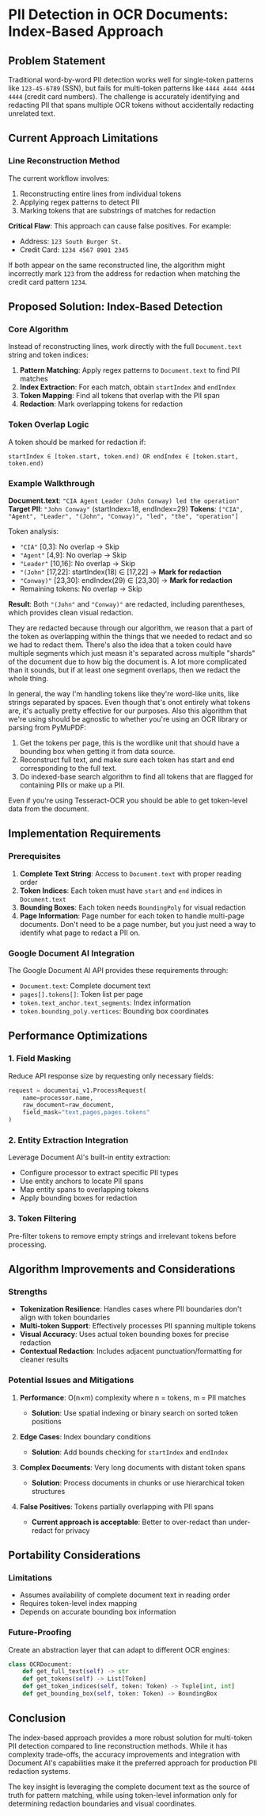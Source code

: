 # PII Detection in OCR Documents: Index-Based Approach

## Problem Statement

Traditional word-by-word PII detection works well for single-token patterns like `123-45-6789` (SSN), but fails for multi-token patterns like `4444 4444 4444 4444` (credit card numbers). The challenge is accurately identifying and redacting PII that spans multiple OCR tokens without accidentally redacting unrelated text.

## Current Approach Limitations

### Line Reconstruction Method
The current workflow involves:
1. Reconstructing entire lines from individual tokens
2. Applying regex patterns to detect PII
3. Marking tokens that are substrings of matches for redaction

**Critical Flaw**: This approach can cause false positives. For example:
- Address: `123 South Burger St.`
- Credit Card: `1234 4567 8901 2345`

If both appear on the same reconstructed line, the algorithm might incorrectly mark `123` from the address for redaction when matching the credit card pattern `1234`.

## Proposed Solution: Index-Based Detection

### Core Algorithm

Instead of reconstructing lines, work directly with the full `Document.text` string and token indices:

1. **Pattern Matching**: Apply regex patterns to `Document.text` to find PII matches
2. **Index Extraction**: For each match, obtain `startIndex` and `endIndex`
3. **Token Mapping**: Find all tokens that overlap with the PII span
4. **Redaction**: Mark overlapping tokens for redaction

### Token Overlap Logic

A token should be marked for redaction if:
```
startIndex ∈ [token.start, token.end) OR endIndex ∈ [token.start, token.end)
```

### Example Walkthrough

**Document.text**: `"CIA Agent Leader (John Conway) led the operation"`
**Target PII**: `"John Conway"` (startIndex=18, endIndex=29)
**Tokens**: `["CIA", "Agent", "Leader", "(John", "Conway)", "led", "the", "operation"]`

Token analysis:
- `"CIA"` [0,3]: No overlap → Skip
- `"Agent"` [4,9]: No overlap → Skip  
- `"Leader"` [10,16]: No overlap → Skip
- `"(John"` [17,22]: startIndex(18) ∈ [17,22] → **Mark for redaction**
- `"Conway)"` [23,30]: endIndex(29) ∈ [23,30] → **Mark for redaction**
- Remaining tokens: No overlap → Skip

**Result**: Both `"(John"` and `"Conway)"` are redacted, including parentheses, which provides clean visual redaction.

They are redacted because through our algorithm, we reason that a part of the token as overlapping within the things that we needed to redact and so we had to redact them. There's also the idea that a token could have multiple segments which just measn it's separated across multiple "shards" of the document due to how big the document is. A lot more complicated than it sounds, but if at least one segment overlaps, then we redact the whole thing.

In general, the way I'm handling tokens like they're word-like units, like strings separated by spaces. Even though that's onot entirely what tokens are, it's actually pretty effective for our purposes. Also this algorithm that we're using should be agnostic to whether you're using an OCR library or parsing from PyMuPDF:
1. Get the tokens per page, this is the wordlike unit that should have a bounding box when getting it from data source.
2. Reconstruct full text, and make sure each token has start and end corresponding to the full text. 
3. Do indexed-base search algorithm to find all tokens that are flagged for containing PIIs or make up a PII. 

Even if you're using Tesseract-OCR you should be able to get token-level data from the document.


## Implementation Requirements

### Prerequisites
1. **Complete Text String**: Access to `Document.text` with proper reading order
2. **Token Indices**: Each token must have `start` and `end` indices in `Document.text`
3. **Bounding Boxes**: Each token needs `BoundingPoly` for visual redaction
4. **Page Information**: Page number for each token to handle multi-page documents. Don't need to be a page number, but you just need a way to identify what page to redact a PII on.

### Google Document AI Integration

The Google Document AI API provides these requirements through:
- `Document.text`: Complete document text
- `pages[].tokens[]`: Token list per page
- `token.text_anchor.text_segments`: Index information
- `token.bounding_poly.vertices`: Bounding box coordinates

## Performance Optimizations

### 1. Field Masking
Reduce API response size by requesting only necessary fields:
```python
request = documentai_v1.ProcessRequest(
    name=processor.name,
    raw_document=raw_document,
    field_mask="text,pages,pages.tokens"
)
```

### 2. Entity Extraction Integration
Leverage Document AI's built-in entity extraction:
- Configure processor to extract specific PII types
- Use entity anchors to locate PII spans
- Map entity spans to overlapping tokens
- Apply bounding boxes for redaction

### 3. Token Filtering
Pre-filter tokens to remove empty strings and irrelevant tokens before processing.

## Algorithm Improvements and Considerations

### Strengths
- **Tokenization Resilience**: Handles cases where PII boundaries don't align with token boundaries
- **Multi-token Support**: Effectively processes PII spanning multiple tokens
- **Visual Accuracy**: Uses actual token bounding boxes for precise redaction
- **Contextual Redaction**: Includes adjacent punctuation/formatting for cleaner results

### Potential Issues and Mitigations

1. **Performance**: O(n×m) complexity where n = tokens, m = PII matches
   - **Solution**: Use spatial indexing or binary search on sorted token positions

2. **Edge Cases**: Index boundary conditions
   - **Solution**: Add bounds checking for `startIndex` and `endIndex`

3. **Complex Documents**: Very long documents with distant token spans
   - **Solution**: Process documents in chunks or use hierarchical token structures

4. **False Positives**: Tokens partially overlapping with PII spans
   - **Current approach is acceptable**: Better to over-redact than under-redact for privacy

## Portability Considerations

### Limitations
- Assumes availability of complete document text in reading order
- Requires token-level index mapping
- Depends on accurate bounding box information

### Future-Proofing
Create an abstraction layer that can adapt to different OCR engines:
```python
class OCRDocument:
    def get_full_text(self) -> str
    def get_tokens(self) -> List[Token]
    def get_token_indices(self, token: Token) -> Tuple[int, int]
    def get_bounding_box(self, token: Token) -> BoundingBox
```

## Conclusion

The index-based approach provides a more robust solution for multi-token PII detection compared to line reconstruction methods. While it has complexity trade-offs, the accuracy improvements and integration with Document AI's capabilities make it the preferred approach for production PII redaction systems.

The key insight is leveraging the complete document text as the source of truth for pattern matching, while using token-level information only for determining redaction boundaries and visual coordinates.